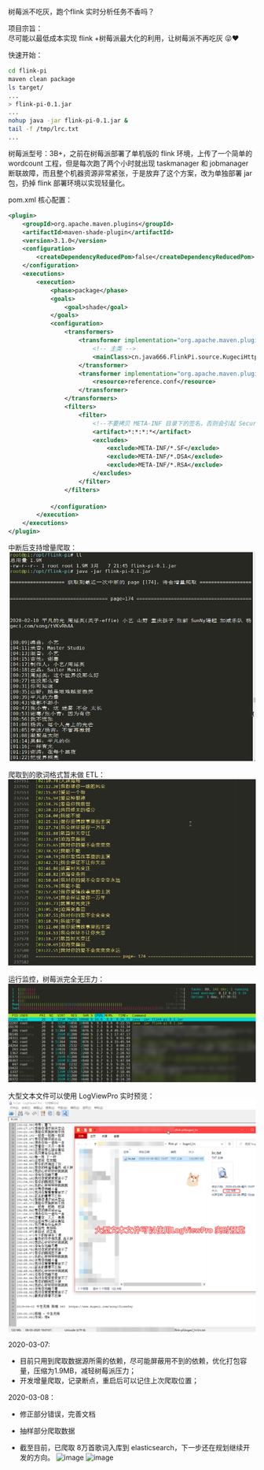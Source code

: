 树莓派不吃灰，跑个flink 实时分析任务不香吗？

项目宗旨：  
尽可能以最低成本实现 flink +树莓派最大化的利用，让树莓派不再吃灰  😜❤

快速开始：  
```bash
cd flink-pi
maven clean package
ls target/
...
> flink-pi-0.1.jar
...
nohup java -jar flink-pi-0.1.jar & 
tail -f /tmp/lrc.txt
...
```

树莓派型号：3B+，之前在树莓派部署了单机版的 flink 环境，上传了一个简单的 wordcount 工程，但是每次跑了两个小时就出现 taskmanager 和 jobmanager 断联故障，而且整个机器资源非常紧张，于是放弃了这个方案，改为单独部署 jar 包，扔掉 flink 部署环境以实现轻量化。   

pom.xml 核心配置：  
```xml
<plugin>
    <groupId>org.apache.maven.plugins</groupId>
    <artifactId>maven-shade-plugin</artifactId>
    <version>3.1.0</version>
    <configuration>
        <createDependencyReducedPom>false</createDependencyReducedPom>
    </configuration>
    <executions>
        <execution>
            <phase>package</phase>
            <goals>
                <goal>shade</goal>
            </goals>
            <configuration>
                <transformers>
                    <transformer implementation="org.apache.maven.plugins.shade.resource.ManifestResourceTransformer">
                        <!-- 主类 -->
                        <mainClass>cn.java666.FlinkPi.source.KugeciHttp</mainClass>
                    </transformer>
                    <transformer implementation="org.apache.maven.plugins.shade.resource.AppendingTransformer">
                        <resource>reference.conf</resource>
                    </transformer>
                </transformers>
                <filters>
                    <filter>
                        <!--不要拷贝 META-INF 目录下的签名，否则会引起 SecurityExceptions 。 -->
                        <artifact>*:*:*:*</artifact>
                        <excludes>
                            <exclude>META-INF/*.SF</exclude>
                            <exclude>META-INF/*.DSA</exclude>
                            <exclude>META-INF/*.RSA</exclude>
                        </excludes>
                    </filter>
                </filters>
            
            </configuration>
        </execution>
    </executions>
</plugin>
```

中断后支持增量爬取：  
![](pic/run.png)

爬取到的歌词格式暂未做 ETL：    
![](pic/txt.png)

运行监控，树莓派完全无压力：  
![](pic/htop.png)

大型文本文件可以使用 LogViewPro 实时预览：
![](pic/view.png)

2020-03-07:  
- 目前只用到爬取数据源所需的依赖，尽可能屏蔽用不到的依赖，优化打包容量，压缩为1.9MB，减轻树莓派压力； 
- 开发增量爬取，记录断点，重启后可以记住上次爬取位置；

2020-03-08：
- 修正部分错误，完善文档
- 抽样部分爬取数据

- 截至目前，已爬取 8万首歌词入库到 elasticsearch，下一步还在规划继续开发的方向。
![image](https://user-images.githubusercontent.com/12899262/76682704-3f562280-6639-11ea-912a-d77a44397a35.png)
![image](https://user-images.githubusercontent.com/12899262/76682767-bee3f180-6639-11ea-9764-e8c6ff7f3d8f.png)
